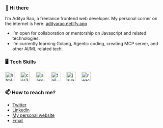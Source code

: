 ### 👋 Hi there

I’m Aditya Rao, a freelance frontend web developer. My personal corner on the internet is here: [adityarao.netlify.app](https://adityarao.netlify.app/)

*   I’m open for collaboration or mentorship on Javascript and related technologies.
*   I’m currently learning Golang, Agentic coding, creating MCP server, and other AI/ML related tech.

### 🖥 Tech Skills

<div align="left">
  <img src="https://cdn.jsdelivr.net/gh/devicons/devicon/icons/html5/html5-original.svg" height="30" alt="html5 logo"  />
  <img width="12" />
  <img src="https://cdn.jsdelivr.net/gh/devicons/devicon/icons/css3/css3-original.svg" height="30" alt="css3 logo"  />
  <img width="12" />
  <img src="https://cdn.jsdelivr.net/gh/devicons/devicon/icons/sass/sass-original.svg" height="30" alt="sass logo"  />
  <img width="12" />
  <img src="https://cdn.simpleicons.org/tailwindcss/06B6D4" height="30" alt="tailwindcss logo"  />
  <img width="12" />
  <img src="https://cdn.jsdelivr.net/gh/devicons/devicon/icons/javascript/javascript-original.svg" height="30" alt="javascript logo"  />
  <img width="12" />
  <img src="https://cdn.jsdelivr.net/gh/devicons/devicon/icons/react/react-original.svg" height="30" alt="react logo"  />
</div>

### 📫 How to reach me?
- [Twitter](https://twitter.com/thisisadityarao) 
- [LinkedIn](https://www.linkedin.com/in/thisisadityarao/) 
- [My personal website](https://adityarao.netlify.app/)
- <a href="mailto:dev.adityarao@gmail.com">Email</a>
